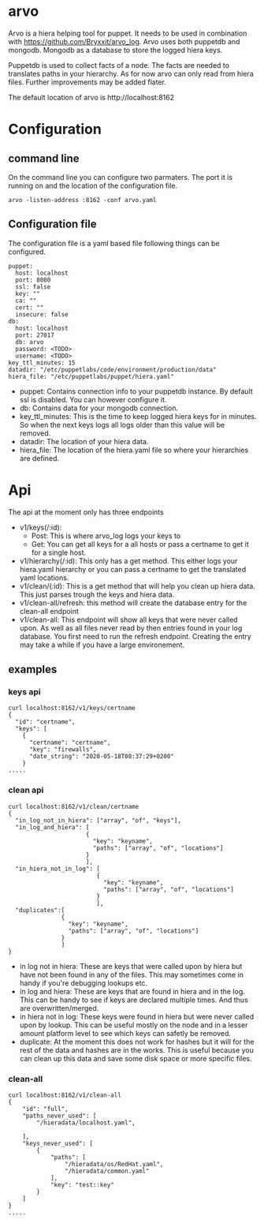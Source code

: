 # arvo
Arvo is a hiera helping tool for puppet. It needs to be used in combination with https://github.com/Bryxxit/arvo_log. Arvo uses both puppetdb and mongodb. Mongodb as a database to store the logged hiera keys. 

Puppetdb is used to collect facts of a node. The facts are needed to translates paths in your hierarchy. As for now arvo can only read from hiera files. Further improvements may be added flater.  

The default location of arvo is http://localhost:8162

# Configuration
## command line
On the command line you can configure two parmaters. The port it is running on and the location of the configuration file.
```
arvo -listen-address :8162 -conf arvo.yaml
```
## Configuration file
The configuration file is a yaml based file following things can be configured.
```
puppet:
  host: localhost
  port: 8080
  ssl: false
  key: ""
  ca: ""
  cert: ""
  insecure: false
db:
  host: localhost
  port: 27017
  db: arvo
  password: <TODO>
  username: <TODO>
key_ttl_minutes: 15
datadir: "/etc/puppetlabs/code/environment/production/data"
hiera_file: "/etc/puppetlabs/puppet/hiera.yaml"
```
+ puppet: Contains connection info to your puppetdb instance. By default ssl is disabled. You can however configure it.
+ db: Contains data for your mongodb connection.
+ key_ttl_minutes: This is the time to keep logged hiera keys for in minutes. So when the next keys logs all logs older than this value will be removed.
+ datadir: The location of your hiera data.
+ hiera_file: The location of the hiera.yaml file so where your hierarchies are defined.

# Api
The api at the moment only has three endpoints
+ v1/keys(/:id):
  + Post: This is where arvo_log logs your keys to
  + Get: You can get all keys for a all hosts or pass a certname to get it for a single host.
+ v1/hierarchy(/:id): This only has a get method. This either logs your hiera.yaml hierarchy or you can pass a certname to get the translated yaml locations.
+ v1/clean/(:id): This is a get method that will help you clean up hiera data. This just parses trough the keys and hiera data. 
+ v1/clean-all/refresh: this method will create the database entry for the clean-all endpoint
+ v1/clean-all: This endpoint will show all keys that were never called upon. As well as all files never read by then entries found in your log database. You first need to run the refresh endpoint. Creating the entry may take a while if you have a large environement.

## examples
### keys api
```
curl localhost:8162/v1/keys/certname
{
  "id": "certname",
  "keys": [
    {
      "certname": "certname",
      "key": "firewalls",
      "date_string": "2020-05-18T08:37:29+0200"
    }
.....
```
### clean api
```
curl localhost:8162/v1/clean/certname
{
  "in_log_not_in_hiera": ["array", "of", "keys"],
  "in_log_and_hiera": [
                      {
                        "key": "keyname",
                        "paths": ["array", "of", "locations"]
                      }
                      ],
  "in_hiera_not_in_log": [
                         {
                           "key": "keyname",
                           "paths": ["array", "of", "locations"]
                         }
                         ],
  "duplicates":[
               {
                 "key": "keyname",
                 "paths": ["array", "of", "locations"]
               }
               ]
}
```
+ in log not in hiera: These are keys that were called upon by hiera but have not been found in any of the
files. This may sometimes come in handy if you're debugging lookups etc.
+ in log and hiera: These are keys that are found in hiera and in the log. This can be handy to see if keys
are declared multiple times. And thus are overwritten/merged.
+ in hiera not in log: These keys were found in hiera but were never called upon by lookup. This can be
useful mostly on the node and in a lesser amount platform level to see which keys can
safetly be removed.
+ duplicate: At the moment this does not work for hashes but it will for the rest of the data and
hashes are in the works. This is useful because you can clean up this data and save some disk space or more specific files.
### clean-all
```
curl localhost:8162/v1/clean-all
{
    "id": "full",
    "paths_never_used": [
        "/hieradata/localhost.yaml",

    ],
    "keys_never_used": [
        {
            "paths": [
                "/hieradata/os/RedHat.yaml",
                "/hieradata/common.yaml"
            ],
            "key": "test::key"
        }
    ]
}
.....
```


